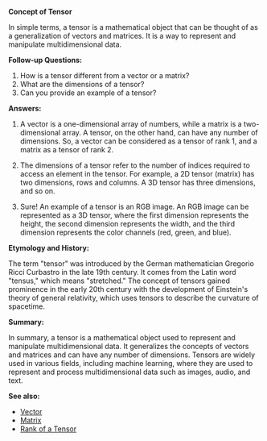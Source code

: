 **Concept of Tensor**

In simple terms, a tensor is a mathematical object that can be thought of as a
generalization of vectors and matrices. It is a way to represent and manipulate
multidimensional data.

**Follow-up Questions:**

1. How is a tensor different from a vector or a matrix?
2. What are the dimensions of a tensor?
3. Can you provide an example of a tensor?

**Answers:**

1. A vector is a one-dimensional array of numbers, while a matrix is a
   two-dimensional array. A tensor, on the other hand, can have any number of
   dimensions. So, a vector can be considered as a tensor of rank 1, and a
   matrix as a tensor of rank 2.
   
2. The dimensions of a tensor refer to the number of indices required to access
   an element in the tensor. For example, a 2D tensor (matrix) has two
   dimensions, rows and columns. A 3D tensor has three dimensions, and so on.
   
3. Sure! An example of a tensor is an RGB image. An RGB image can be
   represented as a 3D tensor, where the first dimension represents the height,
   the second dimension represents the width, and the third dimension represents
   the color channels (red, green, and blue).

**Etymology and History:**

The term "tensor" was introduced by the German mathematician Gregorio Ricci
Curbastro in the late 19th century. It comes from the Latin word "tensus," which
means "stretched." The concept of tensors gained prominence in the early 20th
century with the development of Einstein's theory of general relativity, which
uses tensors to describe the curvature of spacetime.

**Summary:**

In summary, a tensor is a mathematical object used to represent and manipulate
multidimensional data. It generalizes the concepts of vectors and matrices and
can have any number of dimensions. Tensors are widely used in various fields,
including machine learning, where they are used to represent and process
multidimensional data such as images, audio, and text.

**See also:**

- [Vector](?concept=vector&specialist_role=ML+Engineer&target_audience=Software+developer)
- [Matrix](?concept=matrix&specialist_role=ML+Engineer&target_audience=Software+developer)
- [Rank of a Tensor](?concept=rank+of+a+tensor&specialist_role=ML+Engineer&target_audience=Software+developer)